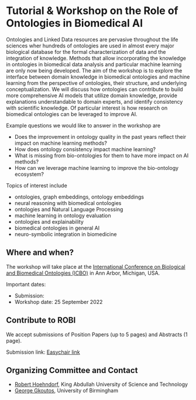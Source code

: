 # Tutorial & Workshop on the Role of Ontologies in Biomedical AI

Ontologies and Linked Data resources are pervasive throughout the life
sciences wher hundreds of ontologies are used in almost every major
biological database for the formal characterization of data and the
integration of knowledge. Methods that allow incorporating the
knowledge in ontologies in biomedical data analysis and particular
machine learning are only now being developed. The aim of the workshop
is to explore the interface between domain knowledge in biomedical
ontologies and machine learning from the perspective of ontologies,
their structure, and underlying conceptualization. We will discuss how
ontologies can contribute to build more comprehensive AI models that
utilize domain knowledge, provide explanations understandable to
domain experts, and identify consistency with scientific knowledge.
Of particular interest is how research on biomedical ontologies can be
leveraged to improve AI.

Example questions we would like to answer in the workshop are
* Does the improvement in ontology quality in the past years reflect
  their impact on machine learning methods?
* How does ontology consistency impact machine learning?
* What is missing from bio-ontologies for them to have more impact on
  AI methods?
* How can we leverage machine learning to improve the bio-ontology
  ecosystem?

Topics of interest include
* ontologies, graph embeddings, ontology embeddings
* neural reasoning with biomedical ontologies
* ontologies and Natural Language Processing
* machine learning in ontology evaluation
* ontologies and explainability
* biomedical ontologies in general AI
* neuro-symbolic integration in biomedicine

## Where and when?
The workshop will take place at the [International Conference on Biological
and Biomedical Ontologies
(ICBO)](https://icbo-conference.github.io/icbo2022/call-for-submissions/)
in Ann Arbor, Michigan, USA. 

Important dates:
* Submission: 
* Workshop date: 25 September 2022

## Contribute to ROBI

We accept submissions of Position Papers (up to 5 pages) and Abstracts
(1 page).

Submission link: [Easychair link](https://easychair.org/conferences/?conf=robi2022)


## Organizing Committee and Contact

* [Robert Hoehndorf](https://www.kaust.edu.sa/en/study/faculty/robert-hoehndorf),
  King Abdullah University of Science and Technology
* [George Gkoutos](https://www.birmingham.ac.uk/staff/profiles/cancer-genomic/gkoutos-georgios.aspx),
  University of Birmingham

